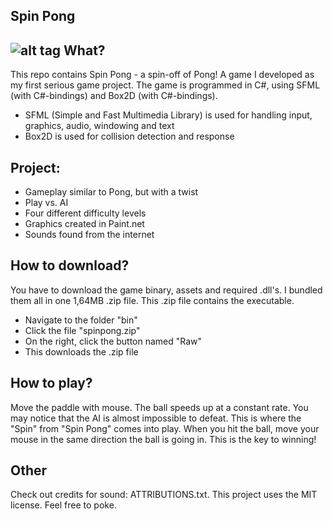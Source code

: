 Spin Pong
----------
![alt tag](https://cloud.githubusercontent.com/assets/5671281/5238002/d2110caa-78b1-11e4-8f73-6a73dac84293.jpg)
What?
-----
This repo contains Spin Pong - a spin-off of Pong! A game I developed as my first serious game project. 
The game is programmed in C#, using SFML (with C#-bindings) and Box2D (with C#-bindings).

- SFML (Simple and Fast Multimedia Library) is used for handling input, graphics, audio, windowing and text
- Box2D is used for collision detection and response

Project:
---------
- Gameplay similar to Pong, but with a twist
- Play vs. AI
- Four different difficulty levels
- Graphics created in Paint.net
- Sounds found from the internet

How to download?
----------------
You have to download the game binary, assets and required .dll's. I bundled them all in one 1,64MB .zip file.
This .zip file contains the executable.

- Navigate to the folder "bin"
- Click the file "spinpong.zip"
- On the right, click the button named "Raw"
- This downloads the .zip file

How to play?
------------
Move the paddle with mouse. The ball speeds up at a constant rate. You may notice that the AI is almost impossible to defeat.
This is where the "Spin" from "Spin Pong" comes into play. When you hit the ball, move your 
mouse in the same direction the ball is going in. This is the key to winning!

Other
-----
Check out credits for sound: ATTRIBUTIONS.txt. This project uses the MIT license. Feel free to poke.
